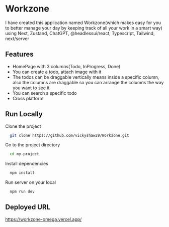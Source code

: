 
# Workzone
I have created this application named Workzone(which makes easy for you to better manage your day by keeping track of all your work in a smart way) using Next, Zustand, ChatGPT, @headlessui/react, Typescript, Tailwind, next/server
## Features
- HomePage with 3 columns(Todo, InProgress, Done)
- You can create a todo, attach image with it
- The todos can be draggable vertically means inside a specific column, also the columns are draggable so you can arrange the columns the way you want to see it
- You can search a specific todo
- Cross platform

  

  
## Run Locally

Clone the project

```bash
  git clone https://github.com/vickyshaw29/Workzone.git
```
Go to the project directory

```bash
  cd my-project
```

Install dependencies

```bash
  npm install
```

Run server on your local

```bash
  npm run dev
```


  
  

## Deployed URL
https://workzone-omega.vercel.app/